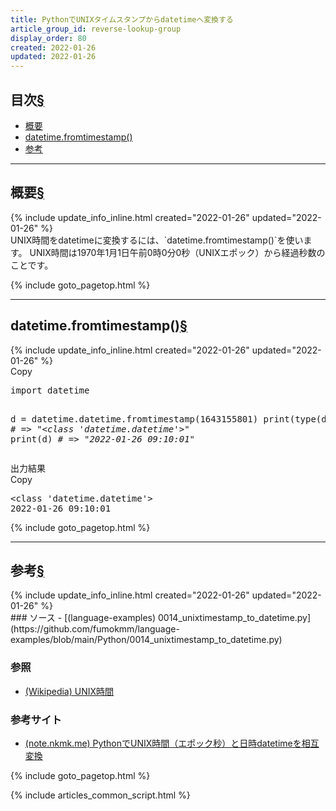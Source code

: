 ```yaml
---
title: PythonでUNIXタイムスタンプからdatetimeへ変換する
article_group_id: reverse-lookup-group
display_order: 80
created: 2022-01-26
updated: 2022-01-26
---
```


## <a name="index">目次</a><a class="heading-anchor-permalink" href="#目次">§</a>

<ul id="index_ul">
<li><a href="#概要">概要</a></li>
<li><a href="#datetime.fromtimestamp()">datetime.fromtimestamp()</a></li>
<li><a href="#参考">参考</a></li>
</ul>

* * *
## <a name="概要">概要</a><a class="heading-anchor-permalink" href="#概要">§</a>
<div class="chapter-updated">{% include update_info_inline.html created="2022-01-26" updated="2022-01-26" %}</div>
UNIX時間をdatetimeに変換するには、`datetime.fromtimestamp()`を使います。  
UNIX時間は1970年1月1日午前0時0分0秒（UNIXエポック）から経過秒数のことです。

{% include goto_pagetop.html %}

* * *
## <a name="datetime.fromtimestamp()">datetime.fromtimestamp()</a><a class="heading-anchor-permalink" href="#datetime.fromtimestamp()">§</a>
<div class="chapter-updated">{% include update_info_inline.html created="2022-01-26" updated="2022-01-26" %}</div>
<div class="code-box no-title">
<div class="copy-button">Copy</div>
<pre>
import datetime

d = datetime.datetime.fromtimestamp(1643155801)
print(type(d)) <em class="comment"># =&gt; "&lt;class 'datetime.datetime'&gt;"</em>
print(d) <em class="comment"># =&gt; "2022-01-26 09:10:01"</em>
</pre>
</div>
<div class="code-box-output">
<div class="title">出力結果</div>
<div class="copy-button">Copy</div>
<pre>
&lt;class 'datetime.datetime'&gt;
2022-01-26 09:10:01
</pre>
</div>

{% include goto_pagetop.html %}

* * *
## <a name="参考">参考</a><a class="heading-anchor-permalink" href="#参考">§</a>
<div class="chapter-updated">{% include update_info_inline.html created="2022-01-26" updated="2022-01-26" %}</div>
### ソース
- [(language-examples) 0014_unixtimestamp_to_datetime.py](https://github.com/fumokmm/language-examples/blob/main/Python/0014_unixtimestamp_to_datetime.py)

### 参照
- [(Wikipedia) UNIX時間](https://ja.wikipedia.org/wiki/UNIX%E6%99%82%E9%96%93)

### 参考サイト
- [(note.nkmk.me) PythonでUNIX時間（エポック秒）と日時datetimeを相互変換](https://note.nkmk.me/python-unix-time-datetime/)

{% include goto_pagetop.html %}

{% include articles_common_script.html %}
